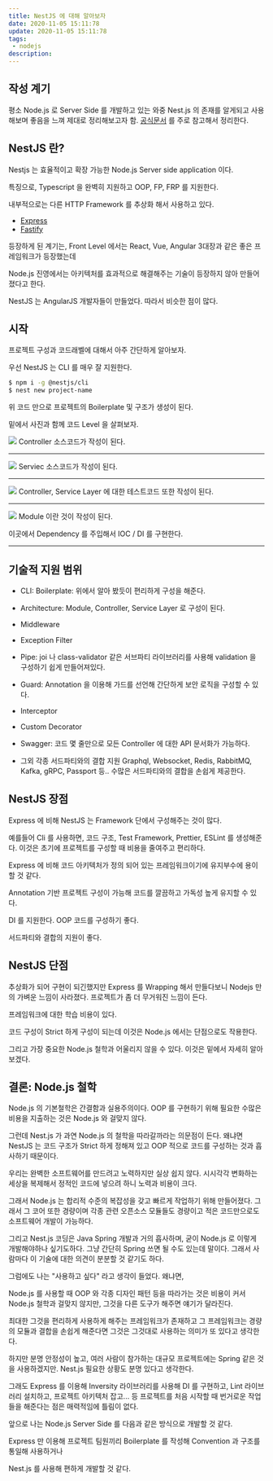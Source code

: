 ```yaml
---
title: NestJS 에 대해 알아보자
date: 2020-11-05 15:11:78
update: 2020-11-05 15:11:78
tags:
 - nodejs
description:
---
```


## 작성 계기

평소 Node.js 로 Server Side 를 개발하고 있는 와중 Nest.js 의 존재를 알게되고 사용해보며 좋음을 느껴 제대로 정리해보고자 함.
[공식문서](https://docs.nestjs.com/) 를 주로 참고해서 정리한다.

## NestJS 란?

Nestjs 는 효율적이고 확장 가능한 Node.js Server side application 이다.

특징으로, Typescript 을 완벽히 지원하고 OOP, FP, FRP 를 지원한다.

내부적으로는 다른 HTTP Framework 를 추상화 해서 사용하고 있다.

- [Express](https://expressjs.com/)
- [Fastify](https://www.fastify.io/)

등장하게 된 계기는, Front Level 에서는 React, Vue, Angular 3대장과 같은 좋은 프레임워크가 등장했는데

Node.js 진영에서는 아키텍처를 효과적으로 해결해주는 기술이 등장하지 않아 만들어졌다고 한다.

NestJS 는 AngularJS 개발자들이 만들었다. 따라서 비슷한 점이 많다.

## 시작

프로젝트 구성과 코드래벨에 대해서 아주 간단하게 알아보자.

우선 NestJS 는 CLI 를 매우 잘 지원한다.

```bash
$ npm i -g @nestjs/cli
$ nest new project-name
```

위 코드 만으로 프로젝트의 Boilerplate 및 구조가 생성이 된다.

밑에서 사진과 함께 코드 Level 을 살펴보자.

![](./images/2020-11-05-nestjs-01.png)
Controller 소스코드가 작성이 된다.

---

![](./images/2020-11-05-nestjs-03.png)
Serviec 소스코드가 작성이 된다.

---

![](./images/2020-11-05-nestjs-02.png)
Controller, Service Layer 에 대한 테스트코드 또한 작성이 된다.

---

![](./images/2020-11-05-nestjs-04.png)
Module 이란 것이 작성이 된다.

이곳에서 Dependency 를 주입해서 IOC / DI 를 구현한다.

---

## 기술적 지원 범위

- CLI: Boilerplate: 위에서 알아 봤듯이 편리하게 구성을 해준다.

- Architecture: Module, Controller, Service Layer 로 구성이 된다.

- Middleware

- Exception Filter

- Pipe: joi 나 class-validator 같은 서브파티 라이브러리를 사용해 validation 을 구성하기 쉽게 만들어져있다.
- Guard: Annotation 을 이용해 가드를 선언해 간단하게 보안 로직을 구성할 수 있다.
- Interceptor
- Custom Decorator
- Swagger: 코드 몇 줄만으로 모든 Controller 에 대한 API 문서화가 가능하다.
- 그외 각종 서드파티와의 결합 지원
  Graphql, Websocket, Redis, RabbitMQ, Kafka, gRPC, Passport 등.. 수많은 서드파티와의 결합을 손쉽게 제공한다.

## NestJS 장점

Express 에 비해 NestJS 는 Framework 단에서 구성해주는 것이 많다.

예를들어 Cli 를 사용하면, 코드 구조, Test Framework, Prettier, ESLint 를 생성해준다. 이것은 초기에 프로젝트를 구성할 때 비용을
줄여주고 편리하다.

Express 에 비해 코드 아키텍처가 정의 되어 있는 프레임워크이기에 유지부수에 용이할 것 같다.

Annotation 기반 프로젝트 구성이 가능해 코드를 깔끔하고 가독성 높게 유지할 수 있다.

DI 를 지원한다. OOP 코드를 구성하기 좋다.

서드파티와 결합의 지원이 좋다.

## NestJS 단점

추상화가 되어 구현이 되긴했지만 Express 를 Wrapping 해서 만들다보니 Nodejs 만의 가벼운 느낌이 사라졌다. 프로젝트가 좀 더 무거워진 느낌이 든다.

프레임워크에 대한 학습 비용이 있다.

코드 구성이 Strict 하게 구성이 되는데 이것은 Node.js 에서는 단점으로도 작용한다.

그리고 가장 중요한 Node.js 철학과 어울리지 않을 수 있다. 이것은 밑에서 자세히 알아보겠다.

## 결론: Node.js 철학

Node.js 의 기본철학은 간결함과 실용주의이다. OOP 를 구현하기 위해 필요한 수많은 비용을 지출하는 것은 Node.js 와 걸맞지 않다.

그런데 Nest.js 가 과연 Node.js 의 철학을 따라갈까라는 의문점이 든다. 왜냐면 NestJS 는 코드 구조가 Strict 하게 정해져 있고 OOP 적으로 코드를 구성하는 것과 흡사하기 때문이다.

우리는 완벽한 소프트웨어를 만드려고 노력하지만 실상 쉽지 않다. 시시각각 변화하는 세상을 복제해서 정적인 코드에 넣으려 하니 노력과 비용이 크다.

그래서 Node.js 는 합리적 수준의 복잡성을 갖고 빠르게 작업하기 위해 만들어졌다. 그래서 그 코어 또한 경량이며 각종 관련 오픈소스 모듈들도 경량이고 적은 코드만으로도 소프트웨어 개발이 가능하다.

그리고 Nest.js 코딩은 Java Spring 개발과 거의 흡사하며, 굳이 Node.js 로 이렇게 개발해야하나 싶기도하다. 그냥 간단히 Spring 쓰면 될 수도 있는데 말이다. 그래서 사람마다 이 기술에 대한 의견이 분분할 것 같기도 하다.

그럼에도 나는 "사용하고 싶다" 라고 생각이 들었다. 왜냐면,

Node.js 를 사용할 때 OOP 와 각종 디자인 패턴 등을 따라가는 것은 비용이 커서 Node.js 철학과 걸맞지 않지만, 그것을 다른 도구가 해주면 얘기가 달라진다.

최대한 그것을 편리하게 사용하게 해주는 프레임워크가 존재하고 그 프레임워크는 경량의 모듈과 결합을 손쉽게 해준다면 그것은 그것대로 사용하는 의미가 또 있다고 생각한다.

하지만 분명 안정성이 높고, 여러 사람이 참가하는 대규모 프로젝트에는 Spring 같은 것을 사용하겠지만. Nest.js 필요한 상황도 분명 있다고 생각한다.

그래도 Express 를 이용해 Inversity 라이브러리를 사용해 DI 를 구현하고, Lint 라이브러리 설치하고, 프로젝트 아키텍처 잡고... 등 프로젝트를 처음 시작할 때 번거로운 작업들을 해준다는 점은 매력적임에 틀림이 없다.

앞으로 나는 Node.js Server Side 를 다음과 같은 방식으로 개발할 것 같다.

Express 만 이용해 프로젝트 팀원끼리 Boilerplate 를 작성해 Convention 과 구조를 통일해 사용하거나

Nest.js 를 사용해 편하게 개발할 것 같다.
